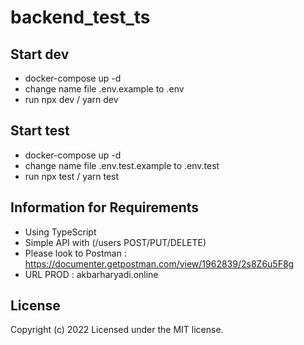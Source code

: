 # backend_test_ts

## Start dev
* docker-compose up -d
* change name file .env.example to .env
* run npx dev / yarn dev

## Start test
* docker-compose up -d
* change name file .env.test.example to .env.test
* run npx test / yarn test

## Information for Requirements
* Using TypeScript
* Simple API with (/users POST/PUT/DELETE)
* Please look to Postman : https://documenter.getpostman.com/view/1962839/2s8Z6u5F8g
* URL PROD : akbarharyadi.online

## License
Copyright (c) 2022
Licensed under the MIT license.
